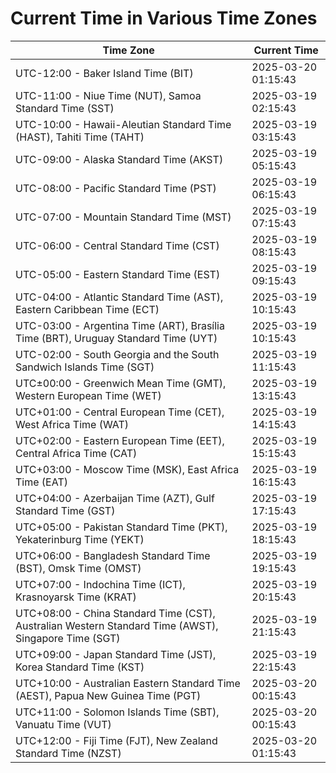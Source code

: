 # Current Time in Various Time Zones

| Time Zone | Current Time |
|-----------|--------------|
| UTC-12:00 - Baker Island Time (BIT) | 2025-03-20 01:15:43 |
| UTC-11:00 - Niue Time (NUT), Samoa Standard Time (SST) | 2025-03-19 02:15:43 |
| UTC-10:00 - Hawaii-Aleutian Standard Time (HAST), Tahiti Time (TAHT) | 2025-03-19 03:15:43 |
| UTC-09:00 - Alaska Standard Time (AKST) | 2025-03-19 05:15:43 |
| UTC-08:00 - Pacific Standard Time (PST) | 2025-03-19 06:15:43 |
| UTC-07:00 - Mountain Standard Time (MST) | 2025-03-19 07:15:43 |
| UTC-06:00 - Central Standard Time (CST) | 2025-03-19 08:15:43 |
| UTC-05:00 - Eastern Standard Time (EST) | 2025-03-19 09:15:43 |
| UTC-04:00 - Atlantic Standard Time (AST), Eastern Caribbean Time (ECT) | 2025-03-19 10:15:43 |
| UTC-03:00 - Argentina Time (ART), Brasília Time (BRT), Uruguay Standard Time (UYT) | 2025-03-19 10:15:43 |
| UTC-02:00 - South Georgia and the South Sandwich Islands Time (SGT) | 2025-03-19 11:15:43 |
| UTC±00:00 - Greenwich Mean Time (GMT), Western European Time (WET) | 2025-03-19 13:15:43 |
| UTC+01:00 - Central European Time (CET), West Africa Time (WAT) | 2025-03-19 14:15:43 |
| UTC+02:00 - Eastern European Time (EET), Central Africa Time (CAT) | 2025-03-19 15:15:43 |
| UTC+03:00 - Moscow Time (MSK), East Africa Time (EAT) | 2025-03-19 16:15:43 |
| UTC+04:00 - Azerbaijan Time (AZT), Gulf Standard Time (GST) | 2025-03-19 17:15:43 |
| UTC+05:00 - Pakistan Standard Time (PKT), Yekaterinburg Time (YEKT) | 2025-03-19 18:15:43 |
| UTC+06:00 - Bangladesh Standard Time (BST), Omsk Time (OMST) | 2025-03-19 19:15:43 |
| UTC+07:00 - Indochina Time (ICT), Krasnoyarsk Time (KRAT) | 2025-03-19 20:15:43 |
| UTC+08:00 - China Standard Time (CST), Australian Western Standard Time (AWST), Singapore Time (SGT) | 2025-03-19 21:15:43 |
| UTC+09:00 - Japan Standard Time (JST), Korea Standard Time (KST) | 2025-03-19 22:15:43 |
| UTC+10:00 - Australian Eastern Standard Time (AEST), Papua New Guinea Time (PGT) | 2025-03-20 00:15:43 |
| UTC+11:00 - Solomon Islands Time (SBT), Vanuatu Time (VUT) | 2025-03-20 00:15:43 |
| UTC+12:00 - Fiji Time (FJT), New Zealand Standard Time (NZST) | 2025-03-20 01:15:43 |
